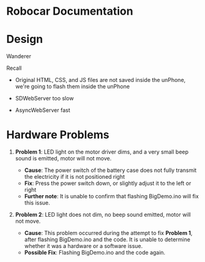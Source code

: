 Robocar Documentation
===

# Design
Wanderer

Recall

* Original HTML, CSS, and JS files are not saved inside the unPhone, we're going to flash
  them inside the unPhone

* SDWebServer too slow
* AsyncWebServer fast

# Hardware Problems
1. **Problem 1**: LED light on the motor driver dims, and a very small beep sound is
   emitted, motor will not move.
   - **Cause**: The power switch of the battery case does not fully transmit the electricity
     if it is not positioned right
   - **Fix**: Press the power switch down, or slightly adjust it to the left or right
   - **Further note**: It is unable to confirm that flashing BigDemo.ino will fix this issue.

2. **Problem 2**: LED light does not dim, no beep sound emitted, motor will not move.
   - **Cause**: This problem occurred during the attempt to fix **Problem 1**, after
     flashing BigDemo.ino and the code. It is unable to determine whether it was a
     hardware or a software issue.
   - **Possible Fix**: Flashing BigDemo.ino and the code again.
